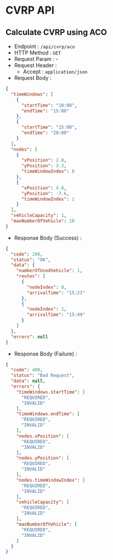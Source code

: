 # CVRP API

## Calculate CVRP using ACO

- Endpoint : `/api/cvrp/aco`
- HTTP Method : `GET`
- Request Param : -
- Request Header :
  - Accept : `application/json`
- Request Body :

```json
{
  "timeWindows": [
    {
      "startTime": "10:00",
      "endTime": "15:00"
    },
    {
      "startTime": "15:00",
      "endTime": "20:00"
    }
  ],
  "nodes": [
    {
      "xPosition": 2.0,
      "yPosition": 3.3,
      "timeWindowIndex": 0
    },
    {
      "xPosition": 4.0,
      "yPosition": -3.6,
      "timeWindowIndex": 1
    }
  ],
  "vehicleCapacity": 1,
  "maxNumberOfVehicle": 10
}
```

- Response Body (Success) :

```json
{
  "code": 200,
  "status": "OK",
  "data": {
    "numberOfUsedVehicle": 1,
    "routes": [
      {
        "nodeIndex": 0,
        "arrivalTime": "15:23"
      },
      {
        "nodeIndex": 1,
        "arrivalTime": "15:49"
      }
    ]
  },
  "errors": null
}
```

- Response Body (Failure) :

```json
{
  "code": 400,
  "status": "Bad Request",
  "data": null,
  "errors": {
    "timeWindows.startTime": [
      "REQUIRED",
      "INVALID"
    ],
    "timeWindows.endTime": [
      "REQUIRED",
      "INVALID"
    ],
    "nodes.xPosition": [
      "REQUIRED",
      "INVALID"
    ],
    "nodes.yPosition": [
      "REQUIRED",
      "INVALID"
    ],
    "nodes.timeWindowIndex": [
      "REQUIRED",
      "INVALID"
    ],
    "vehicleCapacity": [
      "REQUIRED",
      "INVALID"
    ],
    "maxNumberOfVehicle": [
      "REQUIRED",
      "INVALID"
    ]
  }
}
```
